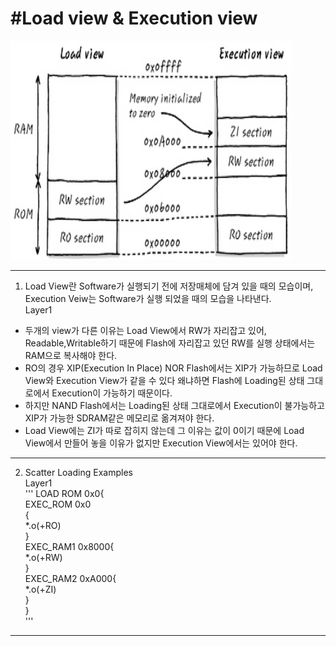 #Load view & Execution view
==============

<img src="./Scatter.jpg" width="450px" height="350px">

- - -
1. Load View란 Software가 실행되기 전에 저장매체에 담겨 있을 때의 모습이며, 
Execution Veiw는 Software가 실행 되었을 때의 모습을 나타낸다.   
Layer1   
* 두개의 view가 다른 이유는 Load View에서 RW가 자리잡고 있어, Readable,Writable하기 때문에 Flash에 자리잡고 있던 RW를 실행 상태에서는 RAM으로 복사해야 한다.   
* RO의 경우 XIP(Execution In Place) NOR Flash에서는 XIP가 가능하므로 Load View와 Execution View가 같을 수 있다 왜냐하면 Flash에 Loading된 상태 그대로에서 Execution이 가능하기 때문이다.   
* 하지만 NAND Flash에서는 Loading된 상태 그대로에서 Execution이 불가능하고 XIP가 가능한 SDRAM같은 메모리로 옮겨져야 한다.   
* Load View에는 ZI가 따로 잡히지 않는데 그 이유는 값이 0이기 때문에 Load View에서 만들어 놓을 이유가 없지만 Execution View에서는 있어야 한다.   
- - -

2. Scatter Loading Examples   
Layer1  
''' 
LOAD ROM 0x0{   
    EXEC_ROM 0x0   
    {   
        *.o(+RO)   
    }   
    EXEC_RAM1 0x8000{   
        *.o(+RW)   
    }   
    EXEC_RAM2 0xA000{   
        *.o(+ZI)   
    }   
}   
'''
- - -